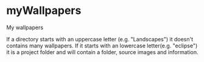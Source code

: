 # myWallpapers
My wallpapers

If a directory starts with an uppercase letter (e.g. "Landscapes") it doesn't contains many wallpapers.
If it starts with an lowercase letter(e.g. "eclipse") it is a project folder and will contain a folder, source images and information.

